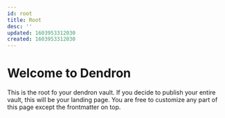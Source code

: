 ```yaml
---
id: root
title: Root
desc: ''
updated: 1603953312030
created: 1603953312030
---
```

# Welcome to Dendron

This is the root fo your dendron vault. If you decide to publish your entire vault, this will be your landing page. You are free to customize any part of this page except the frontmatter on top. 
